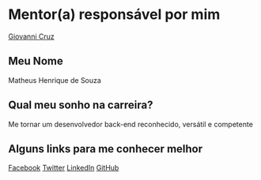 # Mentor(a) responsável por mim

[Giovanni Cruz](/mentores/perfis/giovannicruz97.md)

## Meu Nome

Matheus Henrique de Souza

## Qual meu sonho na carreira?

Me tornar um desenvolvedor back-end reconhecido, versátil e competente

## Alguns links para me conhecer melhor

[Facebook](https://www.facebook.com/mh.matheussouza)
[Twitter](https://twitter.com/mh_matheussouza)
[LinkedIn](https://www.linkedin.com/in/matheushsouza)
[GitHub](https://www.github.com/matheus-souza)